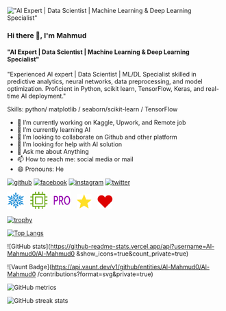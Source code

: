 !["AI Expert | Data Scientist | Machine Learning & Deep Learning Specialist"](https://www.canva.com/design/DAGehQmouDM/zY2Wg5CNykNjQ724FbUxaQ/view?utm_content=DAGehQmouDM&utm_campaign=designshare&utm_medium=link2&utm_source=uniquelinks&utlId=h62312b64d6)
### Hi there 👋, I'm Mahmud
#### "AI Expert | Data Scientist | Machine Learning & Deep Learning Specialist"


"Experienced AI expert | Data Scientist | ML/DL Specialist skilled in predictive analytics, neural networks, data preprocessing, and model optimization. Proficient in Python, scikit learn, TensorFlow, Keras, and real-time AI deployment."

Skills: python/ matplotlib / seaborn/scikit-learn / TensorFlow

- 🔭 I’m currently working on Kaggle, Upwork, and Remote job  
- 🌱 I’m currently learning AI 
- 👯 I’m looking to collaborate on Github and other platform 
- 🤔 I’m looking for help with AI solution 
- 💬 Ask me about Anything  
- 📫 How to reach me: social media or mail  
- 😄 Pronouns: He 


[<img src='https://cdn.jsdelivr.net/npm/simple-icons@3.0.1/icons/github.svg' alt='github' height='40'>](https://github.com/Al-Mahmud0/Al-Mahmud0 )  [<img src='https://cdn.jsdelivr.net/npm/simple-icons@3.0.1/icons/facebook.svg' alt='facebook' height='40'>](https://www.facebook.com/LuxuryVoyages)  [<img src='https://cdn.jsdelivr.net/npm/simple-icons@3.0.1/icons/instagram.svg' alt='instagram' height='40'>](https://www.instagram.com/a.mx.luxury/)  [<img src='https://cdn.jsdelivr.net/npm/simple-icons@3.0.1/icons/twitter.svg' alt='twitter' height='40'>](https://twitter.com/HM_MAHMUD_AI)  

<a href='https://archiveprogram.github.com/'><img src='https://raw.githubusercontent.com/acervenky/animated-github-badges/master/assets/acbadge.gif' width='40' height='40'></a> <a href='https://docs.github.com/en/developers'><img src='https://raw.githubusercontent.com/acervenky/animated-github-badges/master/assets/devbadge.gif' width='40' height='40'></a> <a href='https://github.com/pricing'><img src='https://raw.githubusercontent.com/acervenky/animated-github-badges/master/assets/pro.gif' width='40' height='40'></a> <a href='https://stars.github.com/'><img src='https://raw.githubusercontent.com/acervenky/animated-github-badges/master/assets/starbadge.gif' width='35' height='35'></a> <a href='https://docs.github.com/en/github/supporting-the-open-source-community-with-github-sponsors'><img src='https://raw.githubusercontent.com/acervenky/animated-github-badges/master/assets/sponsorbadge.gif' width='35' height='35'></a> 

[![trophy](https://github-profile-trophy.vercel.app/?username=Al-Mahmud0/Al-Mahmud0 )](https://github.com/ryo-ma/github-profile-trophy)

[![Top Langs](https://github-readme-stats.vercel.app/api/top-langs/?username=Al-Mahmud0/Al-Mahmud0 )](https://github.com/anuraghazra/github-readme-stats)

![GitHub stats](https://github-readme-stats.vercel.app/api?username=Al-Mahmud0/Al-Mahmud0 &show_icons=true&count_private=true)  

![Vaunt Badge](https://api.vaunt.dev/v1/github/entities/Al-Mahmud0/Al-Mahmud0 /contributions?format=svg&private=true)  

![GitHub metrics](https://metrics.lecoq.io/Al-Mahmud0/Al-Mahmud0 )  

![GitHub streak stats](https://streak-stats.demolab.com/?user=Al-Mahmud0/Al-Mahmud0 )  

